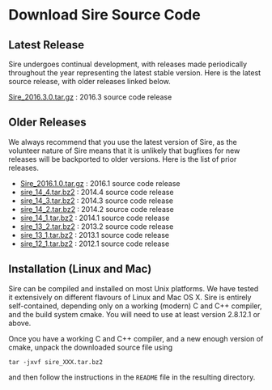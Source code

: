 # Download Sire Source Code

## Latest Release

Sire undergoes continual development, with releases made periodically 
throughout the year representing the latest stable version. Here 
is the latest source release, with older releases linked below.

[Sire_2016.3.0.tar.gz](https://github.com/michellab/Sire/archive/2016.3.0.tar.gz) : 2016.3 source code release

## Older Releases

We always recommend that you use the latest version of Sire, as 
the volunteer nature of Sire means that it is unlikely that 
bugfixes for new releases will be backported to older versions. 
Here is the list of prior releases.

* [Sire_2016.1.0.tar.gz](https://github.com/michellab/Sire/archive/2016.1.0.tar.gz) : 2016.1 source code release
* [sire_14_4.tar.bz2](http://siremol.org/largefiles/sire_releases/sire_14_4.tar.bz2) : 2014.4 source code release
* [sire_14_3.tar.bz2](http://siremol.org/largefiles/sire_releases/sire_14_3.tar.bz2) : 2014.3 source code release
* [sire_14_2.tar.bz2](http://siremol.org/largefiles/sire_releases/sire_14_2.tar.bz2) : 2014.2 source code release
* [sire_14_1.tar.bz2](http://siremol.org/largefiles/sire_releases/sire_14_1.tar.bz2) : 2014.1 source code release
* [sire_13_2.tar.bz2](http://siremol.org/largefiles/sire_releases/sire_13_2.tar.bz2) : 2013.2 source code release
* [sire_13_1.tar.bz2](http://siremol.org/largefiles/sire_releases/sire_13_1.tar.bz2) : 2013.1 source code release
* [sire_12_1.tar.bz2](http://siremol.org/largefiles/sire_releases/sire_12_1.tar.bz2) : 2012.1 source code release

## Installation (Linux and Mac)

Sire can be compiled and installed on most Unix platforms. We have tested 
it extensively on different flavours of Linux and Mac OS X. Sire is 
entirely self-contained, depending only on a working (modern) C and C++ compiler, 
and the build system cmake. You will need to use at least version 2.8.12.1 or above.

Once you have a working C and C++ compiler, and a new enough version of 
cmake, unpack the downloaded source file using

```
tar -jxvf sire_XXX.tar.bz2
```

and then follow the instructions in the `README` file in the resulting directory.
